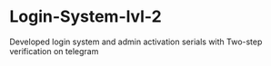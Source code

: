 # Login-System-lvl-2
Developed login system and admin activation serials with Two-step verification on telegram

